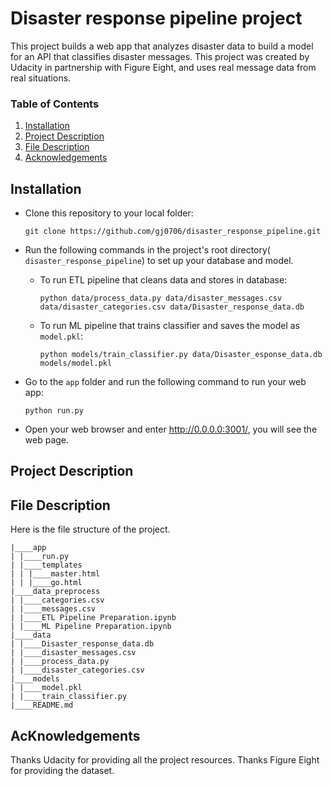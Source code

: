 # Disaster response pipeline project
This project builds a web app that analyzes disaster data to build a model for an API that classifies disaster messages. This project was created by Udacity in partnership with Figure Eight, and uses real message data from real situations.

### Table of Contents
1. [Installation](#installation)
2. [Project Description](#desc)
3. [File Description](#files)
4. [Acknowledgements](#licensing)




## Installation <a name="installation"></a>

- Clone this repository to your local folder: 

    `git clone https://github.com/gj0706/disaster_response_pipeline.git`

- Run the following commands in the project's root directory( `disaster_response_pipeline`) to set up your database and model.
    - To run ETL pipeline that cleans data and stores in database:

        `python data/process_data.py data/disaster_messages.csv data/disaster_categories.csv data/Disaster_response_data.db`

    - To run ML pipeline that trains classifier and saves the model as `model.pkl`:

        `python models/train_classifier.py data/Disaster_esponse_data.db models/model.pkl`


- Go to the `app` folder and run the following command to run your web app:

    `python run.py`

- Open your web browser and enter http://0.0.0.0:3001/, you will see the web page. 

## Project Description<a name="desc"></a>

## File Description<a name="files"></a>
Here is the file structure of the project.
```
|____app
| |____run.py
| |____templates
| | |____master.html
| | |____go.html
|____data_preprocess
| |____categories.csv
| |____messages.csv
| |____ETL Pipeline Preparation.ipynb
| |____ML Pipeline Preparation.ipynb
|____data
| |____Disaster_response_data.db
| |____disaster_messages.csv
| |____process_data.py
| |____disaster_categories.csv
|____models
| |____model.pkl
| |____train_classifier.py
|____README.md
```

## AcKnowledgements<a name="licensing"></a>

Thanks Udacity for providing all the project resources.
Thanks Figure Eight for providing the dataset.  

